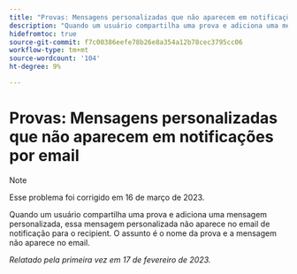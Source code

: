 ```yaml
---
title: "Provas: Mensagens personalizadas que não aparecem em notificações por email"
description: "Quando um usuário compartilha uma prova e adiciona uma mensagem personalizada, essa mensagem personalizada não aparece no email de notificação para o recipient. O assunto é o nome da prova e a mensagem não aparece no email."
hidefromtoc: true
source-git-commit: f7c00386eefe78b26e8a354a12b78cec3795cc06
workflow-type: tm+mt
source-wordcount: '104'
ht-degree: 9%

---
```



# Provas: Mensagens personalizadas que não aparecem em notificações por email

>[!NOTE]
>
>Esse problema foi corrigido em 16 de março de 2023.

Quando um usuário compartilha uma prova e adiciona uma mensagem personalizada, essa mensagem personalizada não aparece no email de notificação para o recipient. O assunto é o nome da prova e a mensagem não aparece no email.

_Relatado pela primeira vez em 17 de fevereiro de 2023._

